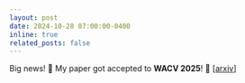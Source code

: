```yaml
---
layout: post
date: 2024-10-28 07:00:00-0400
inline: true
related_posts: false
---
```


Big news! 🎉 My paper got accepted to **WACV 2025**! 🚀  [[arxiv](https://www.arxiv.org/pdf/2409.08388)]

